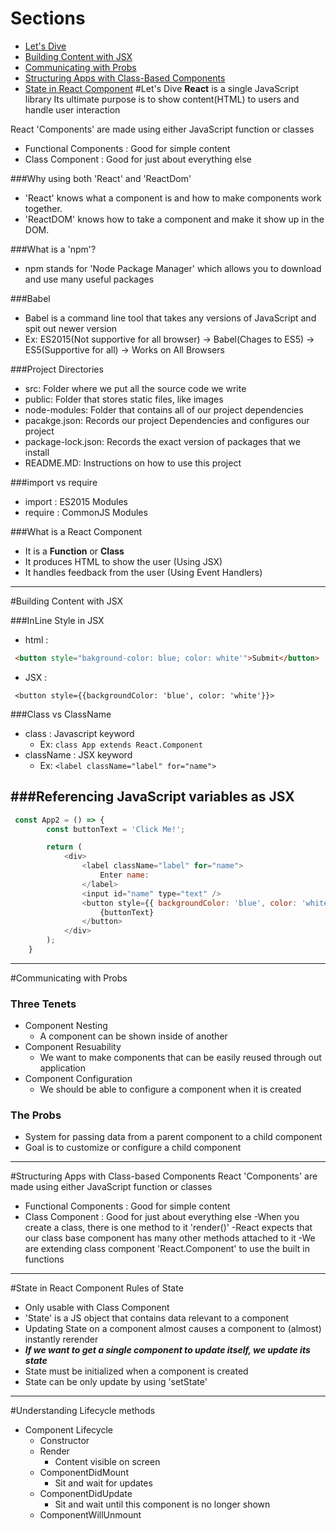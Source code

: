 # Sections
- [Let's Dive](#lets-dive)
- [Building Content with JSX](#building-content-with-jsx)
- [Communicating with Probs](#communicating-with-probs)
- [Structuring Apps with Class-Based Components](#structuring-apps-with-class-based-components)
- [State in React Component](#state-in-react-component)
#Let's Dive
**React** is a single JavaScript library
Its ultimate purpose is to show content(HTML) to users and handle user interaction

React 'Components' are made using either JavaScript function or classes
- Functional Components : Good for simple content
- Class Component : Good for just about everything else

###Why using both 'React' and 'ReactDom'
- 'React' knows what a component is and how to make components work together.
- 'ReactDOM' knows how to take a component and make it show up in the DOM. 

###What is a 'npm'?
- npm stands for 'Node Package Manager' which allows you to download and use many useful packages

###Babel
- Babel is a command line tool that takes any versions of JavaScript and spit out newer version 
- Ex: ES2015(Not supportive for all browser) -> Babel(Chages to ES5) -> ES5(Supportive for all) -> Works on All Browsers

###Project Directories
- src: Folder where we put all the source code we write
- public: Folder that stores static files, like images
- node-modules: Folder that contains all of our project dependencies
- pacakge.json: Records our project Dependencies and configures our project
- package-lock.json: Records the exact version of packages that we install
- README.MD: Instructions on how to use this project

###import vs require
- import : ES2015 Modules
- require : CommonJS Modules

###What is a React Component
- It is a **Function** or **Class** 
- It produces HTML to show the user (Using JSX)
- It handles feedback from the user (Using Event Handlers)

---

#Building Content with JSX

###InLine Style in JSX
- html : 
```HTML
 <button style="bakground-color: blue; color: white'">Submit</button> 
 ```
- JSX :  
```JSX
 <button style={{backgroundColor: 'blue', color: 'white'}}> 
 ```

###Class vs ClassName
- class : Javascript keyword
    - Ex: ``` class App extends React.Component ```
- className : JSX keyword
    - Ex: ``` <label className="label" for="name"> ```

###Referencing JavaScript variables as JSX
- 
``` Javascript
 const App2 = () => {
        const buttonText = 'Click Me!';

        return (
            <div>
                <label className="label" for="name">
                    Enter name:
                </label>
                <input id="name" type="text" />
                <button style={{ backgroundColor: 'blue', color: 'white'}}>
                    {buttonText}
                </button>
            </div>
        );
    }
```

---

#Communicating with Probs

### Three Tenets
- Component Nesting
    - A component can be shown inside of another
- Component Resuability
    - We want to make components that can be easily reused through out application
- Component Configuration
    - We should be able to configure a component when it is created 

### The Probs
- System for passing data from a parent component to a child component
- Goal is to customize or configure a child component

---

#Structuring Apps with Class-based Components
React 'Components' are made using either JavaScript function or classes
- Functional Components : Good for simple content
- Class Component : Good for just about everything else
    -When you create a class, there is one method to it 'render()'
    -React expects that our class base component has many other methods attached to it
    -We are extending class component 'React.Component' to use the built in functions  

---

#State in React Component 
Rules of State
- Only usable with Class Component
- 'State' is a JS object that contains data relevant to a component 
- Updating State on a component almost causes a component to (almost) instantly rerender
- ***If we want to get a single component to update itself, we update its state***
- State must be initialized when a component is created 
- State can be only update by using 'setState'
 
 ---

 #Understanding Lifecycle methods
 - Component Lifecycle
    - Constructor
    - Render
        - Content visible on screen 
    - ComponentDidMount
        - Sit and wait for updates
    - ComponentDidUpdate 
        - Sit and wait until this component is no longer shown
    - ComponentWillUnmount
        



